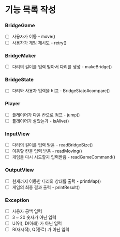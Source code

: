 # 기능 목록 작성
### BridgeGame
- [ ] 사용자가 이동 - move()
- [ ] 사용자가 게임 재시도 - retry()
### BridgeMaker
- [ ] 다리의 길이를 입력 받아서 다리를 생성 - makeBridge()
### BridgeState
- [ ] 다리와 사용자 입력을 비교 - BridgeState#compare()
### Player
- [ ] 플레이어가 다음 칸으로 점프 - jump()
- [ ] 플레이어가 살았는가 - isAlive()
### InputView
- [ ] 다리의 길이를 입력 받음 - readBridgeSize()
- [ ] 이동할 칸을 입력 받음 - readMoving()
- [ ] 게임을 다시 시도할지 입력받음 - readGameCommand()
### OutputView
- [ ] 현재까지 이동한 다리의 상태를 출력 - printMap()
- [ ] 게임의 최종 결과 출력 - printResult()
### Exception
- [ ] 사용자 공백 입력
- [ ] 3 ~ 20 숫자가 아닌 입력
- [ ] U(위), D(아래) 가 아닌 입력
- [ ] R(재시작), Q(종료) 가 아닌 입력

